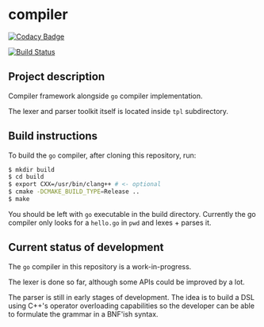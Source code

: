 # compiler

[![Codacy Badge](https://api.codacy.com/project/badge/Grade/d201a49a0f674f03b9f296aa123a6333)](https://www.codacy.com/app/Anticom/compiler?utm_source=github.com&amp;utm_medium=referral&amp;utm_content=Anticom/compiler&amp;utm_campaign=Badge_Grade)

[![Build Status](https://travis-ci.org/Anticom/compiler.svg?branch=master)](https://travis-ci.org/Anticom/compiler)

## Project description
Compiler framework alongside `go` compiler implementation.

The lexer and parser toolkit itself is located inside `tpl` subdirectory.

## Build instructions
To build the `go` compiler, after cloning this repository, run:
```sh
$ mkdir build
$ cd build
$ export CXX=/usr/bin/clang++ # <- optional
$ cmake -DCMAKE_BUILD_TYPE=Release ..
$ make
```

You should be left with `go` executable in the build directory.
Currently the go compiler only looks for a `hello.go` in `pwd` and lexes + parses it.

## Current status of development
The `go` compiler in this repository is a work-in-progress.

The lexer is done so far, although some APIs could be improved by a lot.

The parser is still in early stages of development. The idea is to build a DSL using C++'s operator overloading capabilities so the developer can be able to formulate the grammar in a BNF'ish syntax.